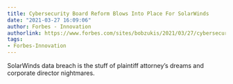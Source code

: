 ```yaml
---
title: Cybersecurity Board Reform Blows Into Place For SolarWinds
date: "2021-03-27 16:09:06"
author: Forbes - Innovation
authorlink: https://www.forbes.com/sites/bobzukis/2021/03/27/cybersecurity-board-reform-blows-into-place-for-solarwinds/
tags:
- Forbes-Innovation
---
```

SolarWinds data breach is the stuff of plaintiff attorney’s dreams and corporate director nightmares.